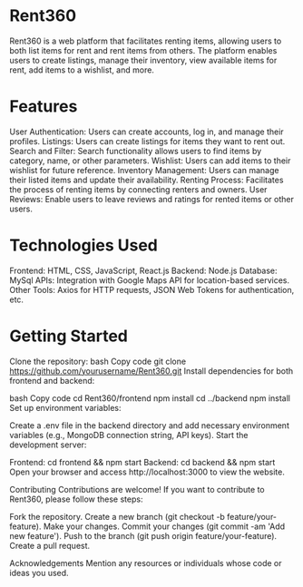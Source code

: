 # Rent360

Rent360 is a web platform that facilitates renting items, allowing users to both list items for rent and rent items from others. The platform enables users to create listings, manage their inventory, view available items for rent, add items to a wishlist, and more.

# Features

User Authentication: Users can create accounts, log in, and manage their profiles.
Listings: Users can create listings for items they want to rent out.
Search and Filter: Search functionality allows users to find items by category, name, or other parameters.
Wishlist: Users can add items to their wishlist for future reference.
Inventory Management: Users can manage their listed items and update their availability.
Renting Process: Facilitates the process of renting items by connecting renters and owners.
User Reviews: Enable users to leave reviews and ratings for rented items or other users.

# Technologies Used
Frontend: HTML, CSS, JavaScript, React.js
Backend: Node.js
Database: MySql
APIs: Integration with Google Maps API for location-based services.
Other Tools: Axios for HTTP requests, JSON Web Tokens for authentication, etc.

# Getting Started
Clone the repository:
bash
Copy code
git clone https://github.com/yourusername/Rent360.git
Install dependencies for both frontend and backend:

bash
Copy code
cd Rent360/frontend
npm install
cd ../backend
npm install
Set up environment variables:

Create a .env file in the backend directory and add necessary environment variables (e.g., MongoDB connection string, API keys).
Start the development server:

Frontend: cd frontend && npm start
Backend: cd backend && npm start
Open your browser and access http://localhost:3000 to view the website.

Contributing
Contributions are welcome! If you want to contribute to Rent360, please follow these steps:

Fork the repository.
Create a new branch (git checkout -b feature/your-feature).
Make your changes.
Commit your changes (git commit -am 'Add new feature').
Push to the branch (git push origin feature/your-feature).
Create a pull request.

Acknowledgements
Mention any resources or individuals whose code or ideas you used.
